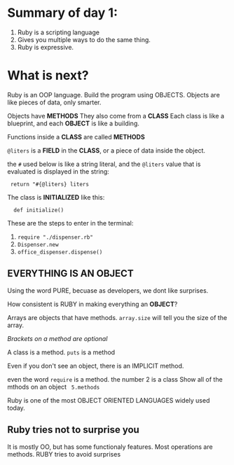 # Summary of day 1:
1. Ruby is a scripting language
2. Gives you multiple ways to do the same thing.
3. Ruby is expressive.


# What is next?

Ruby is an OOP language.
Build the program using OBJECTS.
Objects are like pieces of data, only smarter.

Objects have **METHODS**
They also come from a **CLASS**
Each class is like a blueprint, and each **OBJECT** is like a building.

Functions inside a **CLASS** are called **METHODS**

`@liters` is a **FIELD** in the **CLASS**, or a piece of data inside the object.


the `#` used below is like a string literal, and the `@liters` value that is evaluated is displayed in the string:

` return "#{@liters} liters`

The class is **INITIALIZED** like this:
```
  def initialize()
```

These are the steps to enter in the terminal:

1. `require "./dispenser.rb"`
2. `Dispenser.new`
3. `office_dispenser.dispense()`


## EVERYTHING IS AN OBJECT

Using the word PURE, becuase as developers, we dont like surprises.

How consistent is RUBY in making everything an **OBJECT**?

Arrays are objects that have methods.
`array.size` will tell you the size of the array.

*Brackets on a method are optional*

A class is a method.
`puts` is a method

Even if you don't see an object, there is an IMPLICIT method.

even the word `require` is a method.
the number 2 is a class
Show all of the mthods on an object ` 5.methods`

Ruby is one of the most OBJECT ORIENTED LANGUAGES widely used today.


## Ruby tries not to surprise you
It is mostly OO, but has some functionaly features.
Most operations are methods.
RUBY tries to avoid surprises